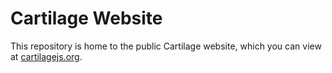 # Cartilage Website

This repository is home to the public Cartilage website, which you can view at
[cartilagejs.org](http://cartilagejs.org).

